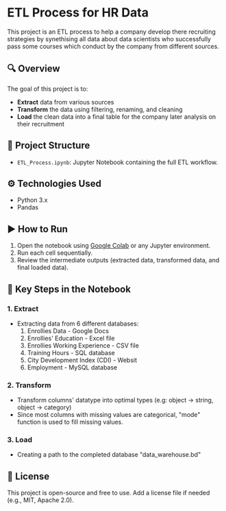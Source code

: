 # ETL Process for HR Data

This project is an ETL process to help a company develop there recruiting strategies by synethising all data about data scientists who successfully pass some courses which conduct by the company from different sources.

## 🔍 Overview

The goal of this project is to:
- **Extract** data from various sources
- **Transform** the data using filtering, renaming, and cleaning
- **Load** the clean data into a final table for the company later analysis on their recruitment 


## 📁 Project Structure

- `ETL_Process.ipynb`: Jupyter Notebook containing the full ETL workflow.

## ⚙️ Technologies Used

- Python 3.x
- Pandas

## ▶️ How to Run

1. Open the notebook using [Google Colab](https://colab.research.google.com/) or any Jupyter environment.
2. Run each cell sequentially.
3. Review the intermediate outputs (extracted data, transformed data, and final loaded data).

## 📌 Key Steps in the Notebook

### 1. Extract
- Extracting data from 6 different databases:
  1. Enrollies Data - Google Docs
  2. Enrollies' Education - Excel file
  3. Enrollies Working Experience - CSV file
  4. Training Hours - SQL database
  5. City Development Index (CDI) - Websit
  6. Employment - MySQL database

### 2. Transform
- Transform columns' datatype into optimal types (e.g: object -> string, object -> category)
- Since most columns with missing values are categorical, "mode" function is used to fill missing values.

### 3. Load
- Creating a path to the completed database "data_warehouse.bd"


## 📜 License

This project is open-source and free to use. Add a license file if needed (e.g., MIT, Apache 2.0).
